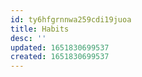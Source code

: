 ```yaml
---
id: ty6hfgrnnwa259cdi19juoa
title: Habits
desc: ''
updated: 1651830699537
created: 1651830699537
---
```


